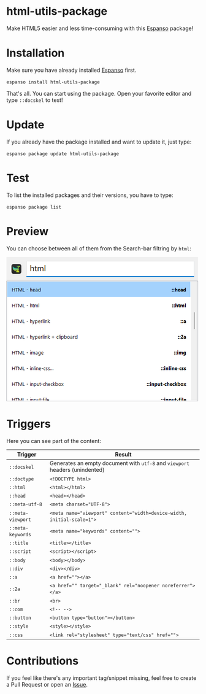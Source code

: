 # html-utils-package

Make HTML5 easier and less time-consuming with this [Espanso](https://espanso.org/) package!

# Installation

Make sure you have already installed [Espanso](https://espanso.org/install/) first.

```
espanso install html-utils-package
```

That's all. You can start using the package. Open your favorite editor and type `::docskel` to test!

# Update

If you already have the package installed and want to update it, just type:

```
espanso package update html-utils-package
```
# Test

To list the installed packages and their versions, you have to type:

```
espanso package list
```
# Preview

You can choose between all of them from the Search-bar filtring by `html`:

![Search-bar](images/search-bar.png)

# Triggers

Here you can see part of the content:

| Trigger  | Result |
| ------------- | ------------- |
| `::docskel` | Generates an empty document with `utf-8` and `viewport` headers (unindented) |
| `::doctype` | `<!DOCTYPE html>` |
| `::html` | `<html></html>` |
| `::head` | `<head></head>` |
| `::meta-utf-8` | `<meta charset="UTF-8">` |
| `::meta-viewport` | `<meta name="viewport" content="width=device-width, initial-scale=1">` |
| `::meta-keywords` | `<meta name="keywords" content="">` |
| `::title` | `<title></title>` |
| `::script` | `<script></script>` |
| `::body` | `<body></body>` |
| `::div` | `<div></div>` |
| `::a` | `<a href=""></a>` |
| `::2a` | `<a href="" target="_blank" rel="noopener noreferrer"></a>` |
| `::br` | `<br>` |
| `::com` | `<!-- -->` |
| `::button` | `<button type="button"></button> ` |
| `::style` | `<style></style>` |
| `::css` | `<link rel="stylesheet" type="text/css" href="">` |


# Contributions
If you feel like there's any important tag/snippet missing, feel free to create a Pull Request or open an [Issue](https://github.com/jczanfona/html-utils-package/issues/new).
